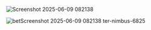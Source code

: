 
![Screenshot 2025-06-09 082138](https://github.com/user-attachments/assets/a3566eee-1a41-4ede-a093-8ff5293f61c6)




![bet![Screenshot 2025-06-09 082138](https://github.com/user-attachments/assets/45b480a1-7b22-45bb-92cf-a8f9a1088c3b)
ter-nimbus-6825](https://github.com/user-attachments/assets/efb22965-d004-467e-838c-d9babe7b8a9e)
